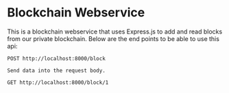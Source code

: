 # Blockchain Webservice

This is a blockchain webservice that uses Express.js to add and read blocks from our private blockchain. Below are the end points to be able to use this api:

```
POST http://localhost:8000/block

Send data into the request body.
```

```
GET http://localhost:8000/block/1
```
